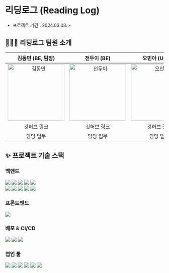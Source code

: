 # 리딩로그 (Reading Log)

<!-- 
- `[프로젝트 대표 사진 추가]` 
- `[프로젝트 소개 추가]`
-->

- 프로젝트 기간 : 2024.03.03. ~


## 💁🏻‍♂️ 리딩로그 팀원 소개 


| 김동민 (BE, 팀장) | 전두이 (BE) | 오민아 (UI/UX) | 상미 (FE)| 도은 (FE) |
| :---: | :---: | :---: | :---: | :---: |
| <img alt="김동민" src="https://github.com/TRIP-Side-Project/.github/assets/110151638/020fb74d-6711-48e8-aa51-10b5774b8209" height="180" width="180"> | <img alt="전두이" src="https://github.com/TRIP-Side-Project/.github/assets/110151638/8768e032-d4c0-4e9e-9299-02883018b057" height="180" width="180"> | <img alt="오민아" src="https://github.com/TRIP-Side-Project/.github/assets/110151638/71a51dd2-e140-4323-ba08-86cdabbf7ff8" height="180" width="180"> | <img alt="도은" src="https://github.com/TRIP-Side-Project/.github/assets/110151638/47922fd5-410e-4ba8-a9da-4737393d8640" height="180" width="180"> | <img alt="상미" src="https://github.com/TRIP-Side-Project/.github/assets/110151638/858b28a5-ee93-486c-a13f-1d70abdffab5" height="180" width="180"> |
| 깃허브 링크 | 깃허브 링크  | 깃허브 링크  | 깃허브 링크 | 깃허브 링크 |
| 담당 업무 | 담당 업무 | 담당 업무 | 담당 업무 | 담당 업무 |


## ✨ 프로젝트 기술 스택
### 백엔드
<div>
  <img src="https://img.shields.io/badge/Java 17-FF9E0F?style=for-the-badge&logo=Java&logoColor=white">
  <img src="https://img.shields.io/badge/gradle-02303A?style=for-the-badge&logo=gradle&logoColor=white">
  <img src="https://img.shields.io/badge/Spring Boot-6DB33F?style=for-the-badge&logo=Spring Boot&logoColor=white">
  <img src="https://img.shields.io/badge/Spring Security-6DB33F?style=for-the-badge&logo=Spring Security&logoColor=white">
  <img src="https://img.shields.io/badge/Spring Data JPA-20336B?style=for-the-badge&logo=spring&logoColor=white">
</div>
<div>
  <img src="https://img.shields.io/badge/docker-2496ED?style=for-the-badge&logo=docker&logoColor=white">
  <img src="https://img.shields.io/badge/MySQL-4479A1?style=for-the-badge&logo=MySQL&logoColor=white"> 
  <img src="https://img.shields.io/badge/Redis-DC382D?style=for-the-badge&logo=redis&logoColor=white">
  <img src="https://img.shields.io/badge/amazon rds-527FFF?style=for-the-badge&logo=amazonrds&logoColor=white">
  <img src="https://img.shields.io/badge/amazon s3-569A31?style=for-the-badge&logo=amazons3&logoColor=white">
</div>

### 프론트엔드
<div>
  <img src="https://img.shields.io/badge/react-61DAFB?style=for-the-badge&logo=react&logoColor=white">
</div>

### 배포 & CI/CD
<div>
  <img src="https://img.shields.io/badge/amazon aws-232F3E?style=for-the-badge&logo=amazonaws&logoColor=white">
  <img src="https://img.shields.io/badge/amazon route53-8C4FFF?style=for-the-badge&logo=amazonroute53&logoColor=white">
  <img src="https://img.shields.io/badge/github actions-2088FF?style=for-the-badge&logo=githubactions&logoColor=white">
</div>

### 협업 툴
<div>
  <img src="https://img.shields.io/badge/git-F05032?style=for-the-badge&logo=git&logoColor=white">
  <img src="https://img.shields.io/badge/github-181717?style=for-the-badge&logo=github&logoColor=white">
  <img src="https://img.shields.io/badge/gitbook-BBDDE5?style=for-the-badge&logo=gitbook&logoColor=white">
  <img src="https://img.shields.io/badge/figma-F24E1E?style=for-the-badge&logo=figma&logoColor=white">
  <img src="https://img.shields.io/badge/discord-5865F2?style=for-the-badge&logo=discord&logoColor=white">
  <img src="https://img.shields.io/badge/notion-000000?style=for-the-badge&logo=notion&logoColor=white">
</div>





